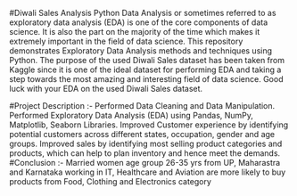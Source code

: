 #Diwali Sales Analysis Python
Data Analysis or sometimes referred to as exploratory data analysis (EDA) is one of the core components of data science. It is also the part on the majority of the time which makes it extremely important in the field of data science. This repository demonstrates Exploratory Data Analysis methods and techniques using Python. The purpose of the used Diwali Sales dataset has been taken from Kaggle since it is one of the ideal dataset for performing EDA and taking a step towards the most amazing and interesting field of data science. Good luck with your EDA on the used Diwali Sales dataset.

#Project Description :-
Performed Data Cleaning and Data Manipulation.
Performed Exploratory Data Analysis (EDA) using Pandas, NumPy, Matplotlib, Seaborn Libraries.
Improved Customer experience by identifying potential customers across different states, occupation, gender and age groups.
Improved sales by identifying most selling product categories and products, which can help to plan inventory and hence meet the demands.
#Conclusion :-
Married women age group 26-35 yrs from UP,
Maharastra and Karnataka working in IT,
Healthcare and Aviation are more likely to buy products from Food,
Clothing and Electronics category
